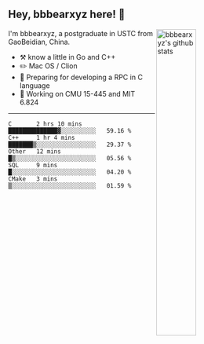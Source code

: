 ## Hey, bbbearxyz here! :wave:

<img align="right" alt="bbbearxyz's github stats" width="40%" src="https://github-readme-stats.vercel.app/api?username=bbbearxyz&show_icons=true">

I'm bbbearxyz, a postgraduate in USTC from GaoBeidian, China.

-   :hammer_and_pick:    know a little in Go and C++
-   :pencil2: Mac OS / Clion
-   :seedling: Preparing for developing a RPC in C language 
-   :thinking: Working on CMU 15-445 and MIT 6.824
---
<!--START_SECTION:waka-->
```text
C       2 hrs 10 mins   ██████████████▓░░░░░░░░░░   59.16 % 
C++     1 hr 4 mins     ███████▒░░░░░░░░░░░░░░░░░   29.37 % 
Other   12 mins         █▒░░░░░░░░░░░░░░░░░░░░░░░   05.56 % 
SQL     9 mins          █░░░░░░░░░░░░░░░░░░░░░░░░   04.20 % 
CMake   3 mins          ▒░░░░░░░░░░░░░░░░░░░░░░░░   01.59 % 
```
<!--END_SECTION:waka-->

